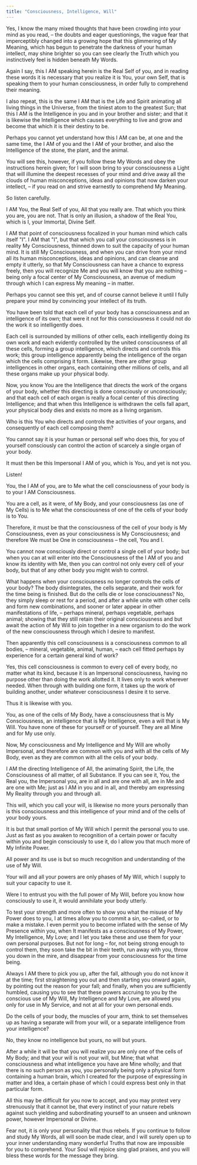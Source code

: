 ```yaml
---
title: "Consciousness, Intelligence, Will"
---
```


Yes, I know the many mixed thoughts that have been crowding into your
mind as you read, &ndash; the doubts and eager questionings, the vague fear
that imperceptibly changed into a growing hope that this glimmering of
My Meaning, which has begun to penetrate the darkness of your human
intellect, may shine brighter so you can see clearly the Truth which you
instinctively feel is hidden beneath My Words.

Again I say, this I AM speaking herein is the Real Self of you, and in
reading these words it is necessary that you realize it is You, your
own Self, that is speaking them to your human consciousness, in order
fully to comprehend their meaning.

I also repeat, this is the same I AM that is the Life and Spirit
animating all living things in the Universe, from the tiniest atom to
the greatest Sun; that this I AM is the Intelligence in you and in
your brother and sister; and that it is likewise the Intelligence
which causes everything to live and grow and become that which it is
their destiny to be.

Perhaps you cannot yet understand how this I AM can be, at one and the
same time, the I AM of you and the I AM of your brother, and also the
Intelligence of the stone, the plant, and the animal.

You will see this, however, if you follow these My Words and obey the
instructions herein given; for I will soon bring to your consciousness
a Light that will illumine the deepest recesses of your mind and drive
away all the clouds of human misconceptions, ideas and opinions that
now darken your intellect, &ndash; if you read on and strive earnestly to
comprehend My Meaning.

So listen carefully.

I AM You, the Real Self of you, All that you really are. That which
you think you are, you are not. That is only an illusion, a shadow of
the Real You, which is I, your Immortal, Divine Self.

I AM that point of consciousness focalized in your human mind which
calls itself "I". I AM that "I", but that which you call your
consciousness is in reality My Consciousness, thinned down to suit the
capacity of your human mind. It is still My Consciousness, and when you
can drive from your mind all its human misconceptions, ideas and
opinions, and can cleanse and empty it utterly, so that My Consciousness
can have a chance to express freely, then you will recognize Me and you
will know that you are nothing &ndash; being only a focal center of My
Consciousness, an avenue of medium through which I can express My
meaning &ndash; in matter.

Perhaps you cannot see this yet, and of course cannot believe it until I
fully prepare your mind by convincing your intellect of its truth.

You have been told that each cell of your body has a consciousness and
an intelligence of its own; that were it not for this consciousness it
could not do the work it so intelligently does.

Each cell is surrounded by millions of other cells, each intelligently
doing its own work and each evidently controlled by the united
consciousness of all these cells, forming a group intelligence, which
directs and controls this work; this group intelligence apparently being
the intelligence of the organ which the cells comprising it form.
Likewise, there are other group intelligences in other organs, each
containing other millions of cells, and all these organs make up your
physical body.

Now, you know You are the Intelligence that directs the work of the
organs of your body, whether this directing is done consciously or
unconsciously; and that each cell of each organ is really a focal
center of this directing Intelligence; and that when this Intelligence
is withdrawn the cells fall apart, your physical body dies and exists
no more as a living organism.

Who is this You who directs and controls the activities of your
organs, and consequently of each cell composing them?

You cannot say it is your human or personal self who does this, for
you of yourself consciously can control the action of scarcely a
single organ of your body.

It must then be this Impersonal I AM of you, which is You, and yet is
not you.

Listen!

You, the I AM of you, are to Me what the cell consciousness of your
body is to your I AM Consciousness.

You are a cell, as it were, of My Body, and your consciousness (as one
of My Cells) is to Me what the consciousness of one of the cells of
your body is to You.

Therefore, it must be that the consciousness of the cell of your body
is My Consciousness, even as your consciousness is My Consciousness;
and therefore We must be One in consciousness &ndash; the cell, You and I.

You cannot now consciously direct or control a single cell of your body;
but when you can at will enter into the Consciousness of the I AM of you
and know its identity with Me, then you can control not only every cell
of your body, but that of any other body you might wish to control.

What happens when your consciousness no longer controls the cells of
your body? The body disintegrates, the cells separate, and their work
for the time being is finished. But do the cells die or lose
consciousness? No, they simply sleep or rest for a period, and after a
while unite with other cells and form new combinations, and sooner or
later appear in other manifestations of life, &ndash; perhaps mineral,
perhaps vegetable, perhaps animal; showing that they still retain their
original consciousness and but await the action of My Will to join
together in a new organism to do the work of the new consciousness
through which I desire to manifest.

Then apparently this cell consciousness is a consciousness common to
all bodies, &ndash; mineral, vegetable, animal, human, &ndash; each cell fitted
perhaps by experience for a certain general kind of work?

Yes, this cell consciousness is common to every cell of every body, no
matter what its kind, because it is an Impersonal consciousness,
having no purpose other than doing the work allotted it. It lives only
to work wherever needed. When through with building one form, it takes
up the work of building another, under whatever consciousness I desire
it to serve.

Thus it is likewise with you.

You, as one of the cells of My Body, have a consciousness that is My
Consciousness, an intelligence that is My Intelligence, even a will
that is My Will. You have none of these for yourself or of yourself.
They are all Mine and for My use only.

Now, My consciousness and My Intelligence and My Will are wholly
Impersonal, and therefore are common with you and with all the cells
of My Body, even as they are common with all the cells of your body.

I AM the directing Intelligence of All, the animating Spirit, the
Life, the Consciousness of all matter, of all Substance. If you can
see it, You, the Real you, the Impersonal you, are in all and are one
with all, are in Me and are one with Me; just as I AM in you and in
all, and thereby am expressing My Reality through you and through all.

This will, which you call your will, is likewise no more yours
personally than is this consciousness and this intelligence of your
mind and of the cells of your body yours.

It is but that small portion of My Will which I permit the personal
you to use. Just as fast as you awaken to recognition of a certain
power or faculty within you and begin consciously to use it, do I
allow you that much more of My Infinite Power.

All power and its use is but so much recognition and understanding of
the use of My Will.

Your will and all your powers are only phases of My Will, which I
supply to suit your capacity to use it.

Were I to entrust you with the full power of My Will, before you know
how consciously to use it, it would annihilate your body utterly.

To test your strength and more often to show you what the misuse of My
Power does to you, I at times allow you to commit a sin, so-called, or
to make a mistake. I even permit you to become inflated with the sense
of My Presence within you, when It manifests as a consciousness of My
Power, My Intelligence, My Love; and I let you take these and use them
for your own personal purposes. But not for long &ndash; for, not being
strong enough to control them, they soon take the bit
in their teeth, run away with you, throw you down in the mire, and
disappear from your consciousness for the time being.

Always I AM there to pick you up, after the fall, although you do not
know it at the time; first straightening you out and then starting you
onward again, by pointing out the reason for your fall; and finally,
when you are sufficiently humbled, causing you to see that these powers
accruing to you by the conscious use of My Will, My Intelligence and My
Love, are allowed you only for use in My Service, and not at all for
your own personal ends.

Do the cells of your body, the muscles of your arm, think to set
themselves up as having a separate will from your will, or a separate
intelligence from your intelligence?

No, they know no intelligence but yours, no will but yours.

After a while it will be that you will realize you are only one of the
cells of My Body; and that your will is not your will, but Mine; that
what consciousness and what intelligence you have are Mine wholly; and
that there is no such person as you, you personally being only a
physical form containing a human brain, which I created for the
purpose of expressing in matter and Idea, a certain phase of which I
could express best only in that particular form.

All this may be difficult for you now to accept, and you may protest
very strenuously that it cannot be, that every instinct of your nature
rebels against such yielding and subordinating yourself to an unseen
and unknown power, however Impersonal or Divine.

Fear not, it is only your personality that thus rebels. If you
continue to follow and study My Words, all will soon be made clear,
and I will surely open up to your inner understanding many wonderful
Truths that now are impossible for you to comprehend. Your Soul will
rejoice sing glad praises, and you will bless these words for the
message they bring.

